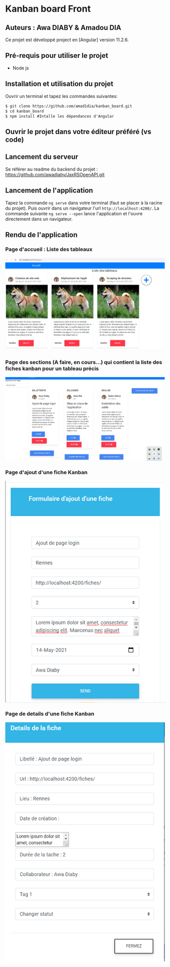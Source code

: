 # Kanban board Front
## Auteurs : Awa DIABY & Amadou DIA

Ce projet est développé project en [Angular] version 11.2.6.

## Pré-requis pour utiliser le projet
* Node js
## Installation et utilisation du projet
 Ouvrir un terminal et tapez les commandes suivantes:
 ```
 $ git clone https://github.com/amad1dia/kanban_board.git
 $ cd kanban_board
 $ npm install #Intalle les dépendances d'Angular
```
## Ouvrir le projet dans votre éditeur préféré (vs code)
## Lancement du serveur
Se référer au readme du backend du projet : https://github.com/awadiaby/JaxRSOpenAPI.git
## Lancement de l'application

Tapez la commande `ng serve` dans votre terminal (faut se placer à la racine du projet). Puis ouvrir dans un navigateur l'url `http://localhost:4200/`.
La commande suivante `ng serve --open` lance l'application et l'ouvre directement dans un navigateur.

## Rendu de l'application
### Page d'accueil : Liste des tableaux
![alt text](https://github.com/amad1dia/kanban_board/blob/master/tableaux.png?raw=true)
### Page des sections (A faire, en cours...) qui contient la liste des fiches kanban pour un tableau précis
![alt text](https://github.com/amad1dia/kanban_board/blob/master/liste_fiche.png?raw=true)
### Page d'ajout d'une fiche Kanban
![alt text](https://github.com/amad1dia/kanban_board/blob/master/add_fiche.png?raw=true)
### Page de details d'une fiche Kanban
![alt text](https://github.com/amad1dia/kanban_board/blob/master/details_fiche.png?raw=true)
